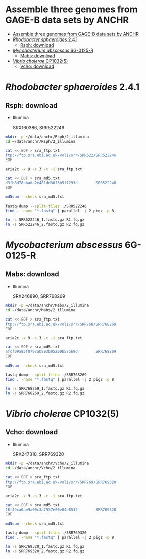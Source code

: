 # Assemble three genomes from GAGE-B data sets by ANCHR

[TOC levels=1-3]: # " "
- [Assemble three genomes from GAGE-B data sets by ANCHR](#assemble-three-genomes-from-gage-b-data-sets-by-anchr)
- [*Rhodobacter sphaeroides* 2.4.1](#rhodobacter-sphaeroides-241)
    - [Rsph: download](#rsph-download)
- [*Mycobacterium abscessus* 6G-0125-R](#mycobacterium-abscessus-6g-0125-r)
    - [Mabs: download](#mabs-download)
- [*Vibrio cholerae* CP1032(5)](#vibrio-cholerae-cp10325)
    - [Vcho: download](#vcho-download)


# *Rhodobacter sphaeroides* 2.4.1

## Rsph: download

* Illumina

    SRX160386, SRR522246

```bash
mkdir -p ~/data/anchr/Rsph/2_illumina
cd ~/data/anchr/Rsph/2_illumina

cat << EOF > sra_ftp.txt
ftp://ftp.sra.ebi.ac.uk/vol1/srr/SRR522/SRR522246
EOF

aria2c -x 9 -s 3 -c -i sra_ftp.txt

cat << EOF > sra_md5.txt
d3fb8d78abada2e481dd30f3b5f7293d        SRR522246
EOF

md5sum --check sra_md5.txt

fastq-dump --split-files ./SRR522246  
find . -name "*.fastq" | parallel -j 2 pigz -p 8

ln -s SRR522246_1.fastq.gz R1.fq.gz
ln -s SRR522246_2.fastq.gz R2.fq.gz
```

# *Mycobacterium abscessus* 6G-0125-R

## Mabs: download

* Illumina

    SRX246890, SRR768269

```bash
mkdir -p ~/data/anchr/Mabs/2_illumina
cd ~/data/anchr/Mabs/2_illumina

cat << EOF > sra_ftp.txt
ftp://ftp.sra.ebi.ac.uk/vol1/srr/SRR768/SRR768269
EOF

aria2c -x 9 -s 3 -c -i sra_ftp.txt

cat << EOF > sra_md5.txt
afcf09a85f0797ab893b05200b575b9d        SRR768269
EOF

md5sum --check sra_md5.txt

fastq-dump --split-files ./SRR768269  
find . -name "*.fastq" | parallel -j 2 pigz -p 8

ln -s SRR768269_1.fastq.gz R1.fq.gz
ln -s SRR768269_2.fastq.gz R2.fq.gz
```


# *Vibrio cholerae* CP1032(5)

## Vcho: download

* Illumina

    SRX247310, SRR769320

```bash
mkdir -p ~/data/anchr/Vcho/2_illumina
cd ~/data/anchr/Vcho/2_illumina

cat << EOF > sra_ftp.txt
ftp://ftp.sra.ebi.ac.uk/vol1/srr/SRR769/SRR769320
EOF

aria2c -x 9 -s 3 -c -i sra_ftp.txt

cat << EOF > sra_md5.txt
28f49ca6ae9a00c3a7937e00e04e8512        SRR769320
EOF

md5sum --check sra_md5.txt

fastq-dump --split-files ./SRR769320  
find . -name "*.fastq" | parallel -j 2 pigz -p 8

ln -s SRR769320_1.fastq.gz R1.fq.gz
ln -s SRR769320_2.fastq.gz R2.fq.gz
```


